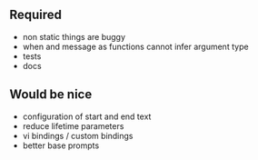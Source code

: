 ## Required
- non static things are buggy
- when and message as functions cannot infer argument type
- tests
- docs

## Would be nice
- configuration of start and end text
- reduce lifetime parameters
- vi bindings / custom bindings
- better base prompts
